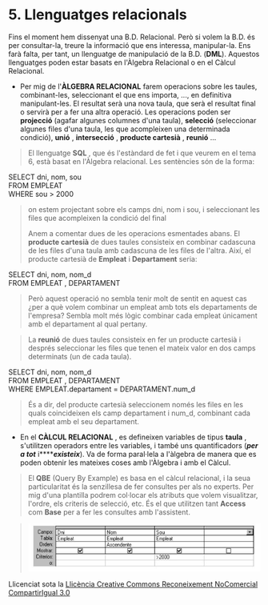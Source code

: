 # 5\. Llenguatges relacionals

Fins el moment hem dissenyat una B.D. Relacional. Però si volem la B.D. és per
consultar-la, treure la informació que ens interessa, manipular-la. Ens farà
falta, per tant, un llenguatge de manipulació de la B.D. (**DML**). Aquestos
llenguatges poden estar basats en l'Àlgebra Relacional o en el Càlcul
Relacional.

  * Per mig de l'**ÀLGEBRA RELACIONAL** farem operacions sobre les taules, combinant-les, seleccionant el que ens importa, ..., en definitiva manipulant-les. El resultat serà una nova taula, que serà el resultat final o servirà per a fer una altra operació. Les operacions poden ser **projecció** (agafar algunes columnes d'una taula), **selecció** (seleccionar algunes files d'una taula, les que acompleixen una determinada condició), **unió** , **intersecció** , **producte cartesià** , **reunió** ...

> El llenguatge **SQL** , que és l'estàndard de fet i que veurem en el tema 6,
> està basat en l'Àlgebra relacional. Les sentències són de la forma:

SELECT dni, nom, sou  
FROM EMPLEAT  
WHERE sou > 2000

> on estem projectant sobre els camps dni, nom i sou, i seleccionant les files
> que acompleixen la condició del final
>
> Anem a comentar dues de les operacions esmentades abans. El **producte
> cartesià** de dues taules consisteix en combinar cadascuna de les files
> d'una taula amb cadascuna de les files de l'altra. Així, el producte
> cartesià de **Empleat** i **Departament** seria:

SELECT dni, nom, nom_d  
FROM EMPLEAT , DEPARTAMENT

> Però aquest operació no sembla tenir molt de sentit en aquest cas ¿per a què
> volem combinar un empleat amb tots els departaments de l'empresa? Sembla
> molt més lògic combinar cada empleat únicament amb el departament al qual
> pertany.

> La **reunió** de dues taules consisteix en fer un producte cartesià i
> després seleccionar les files que tenen el mateix valor en dos camps
> determinats (un de cada taula).

SELECT dni, nom, nom_d  
FROM EMPLEAT , DEPARTAMENT  
WHERE EMPLEAT.departament = DEPARTAMENT.num_d

> És a dir, del producte cartesià seleccionem només les files en les quals
> coincideixen els camp departament i num_d, combinant cada empleat amb el seu
> departament.

  * En el **CÀLCUL RELACIONAL** , es defineixen variables de tipus **taula** , s'utilitzen operadors entre les variables, i també uns quantificadors (_**per a tot**_ i****_**existeix**_). Va de forma paral·lela a l'àlgebra de manera que es poden obtenir les mateixes coses amb l'Àlgebra i amb el Càlcul.

> El **QBE** (Query By Example) es basa en el càlcul relacional, i la seua
> particularitat és la senzillesa de fer consultes per als no experts. Per mig
> d'una plantilla podrem col·locar els atributs que volem visualitzar,
> l'ordre, els criteris de selecció, etc. És el que utilitzen tant **Access**
> com **Base** per a fer les consultes amb l'assistent.

> ![](T3_5_1.png)



Llicenciat sota la  [Llicència Creative Commons Reconeixement NoComercial
CompartirIgual 3.0](http://creativecommons.org/licenses/by-nc-sa/3.0/)

